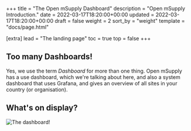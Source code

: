 +++
title = "The Open mSupply Dashboard"
description = "Open mSupply Introduction."
date = 2022-03-17T18:20:00+00:00
updated = 2022-03-17T18:20:00+00:00
draft = false
weight = 2
sort_by = "weight"
template = "docs/page.html"

[extra]
lead = "The landing page"
toc = true
top = false
+++

## Too many Dashboards!

Yes, we use the term *Dashboard* for more than one thing.
Open mSupply has a use dashboard, which we're talking about here, and also a system dashboard that uses Grafana, and gives an overview of all sites in your country (or organisation).


## What's on display?

![The dashboard!](/docs/dashboard.png)
